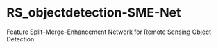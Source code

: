 # RS_objectdetection-SME-Net
Feature Split–Merge–Enhancement Network for Remote Sensing Object Detection
